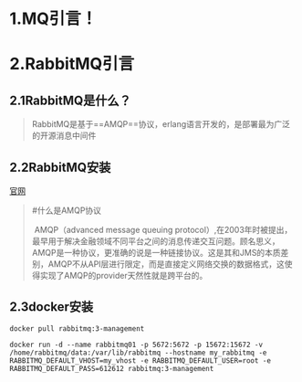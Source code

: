 # 1.MQ引言！



# 2.RabbitMQ引言

## 2.1RabbitMQ是什么？

> ​	RabbitMQ是基于==AMQP==协议，erlang语言开发的，是部署最为广泛的开源消息中间件

## 2.2RabbitMQ安装

[官网](https://www.rabbitmq.com/)

> #什么是AMQP协议
>
> ​			AMQP（advanced message queuing protocol）,在2003年时被提出，最早用于解决金融领域不同平台之间的消息传递交互问题。顾名思义，AMQP是一种协议，更准确的说是一种链接协议。这是其和JMS的本质差别，AMQP不从API层进行限定，而是直接定义网络交换的数据格式，这使得实现了AMQP的provider天然性就是跨平台的。





## 2.3docker安装

```shell
docker pull rabbitmq:3-management

docker run -d --name rabbitmq01 -p 5672:5672 -p 15672:15672 -v  /home/rabbitmq/data:/var/lib/rabbitmq --hostname my_rabbitmq -e RABBITMQ_DEFAULT_VHOST=my_vhost -e RABBITMQ_DEFAULT_USER=root -e RABBITMQ_DEFAULT_PASS=612612 rabbitmq:3-management
```

